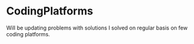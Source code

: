 # CodingPlatforms
Will be updating problems with solutions I solved on regular basis on few coding platforms.

